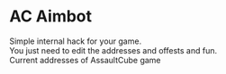 # AC Aimbot
Simple internal hack for your game.\
You just need to edit the addresses and offests and fun.\
Current addresses of AssaultCube game

